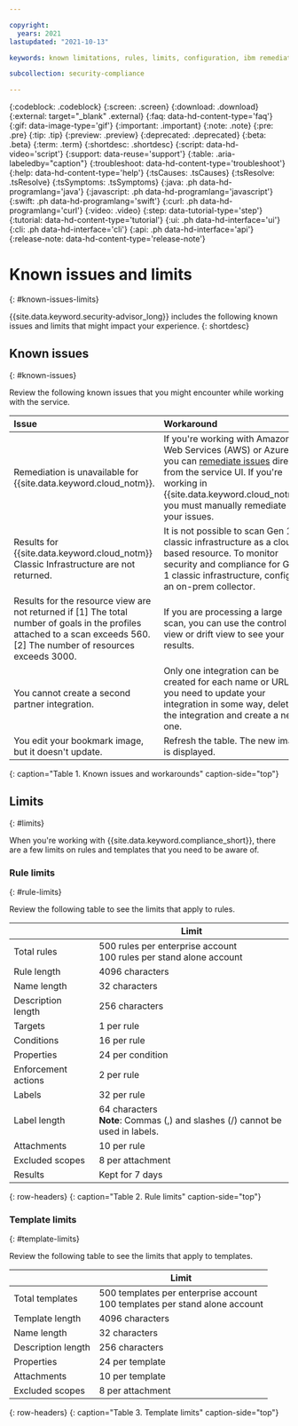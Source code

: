 ```yaml
---

copyright:
  years: 2021
lastupdated: "2021-10-13"

keywords: known limitations, rules, limits, configuration, ibm remediation, ssh key

subcollection: security-compliance

---
```


{:codeblock: .codeblock}
{:screen: .screen}
{:download: .download}
{:external: target="_blank" .external}
{:faq: data-hd-content-type='faq'}
{:gif: data-image-type='gif'}
{:important: .important}
{:note: .note}
{:pre: .pre}
{:tip: .tip}
{:preview: .preview}
{:deprecated: .deprecated}
{:beta: .beta}
{:term: .term}
{:shortdesc: .shortdesc}
{:script: data-hd-video='script'}
{:support: data-reuse='support'}
{:table: .aria-labeledby="caption"}
{:troubleshoot: data-hd-content-type='troubleshoot'}
{:help: data-hd-content-type='help'}
{:tsCauses: .tsCauses}
{:tsResolve: .tsResolve}
{:tsSymptoms: .tsSymptoms}
{:java: .ph data-hd-programlang='java'}
{:javascript: .ph data-hd-programlang='javascript'}
{:swift: .ph data-hd-programlang='swift'}
{:curl: .ph data-hd-programlang='curl'}
{:video: .video}
{:step: data-tutorial-type='step'}
{:tutorial: data-hd-content-type='tutorial'}
{:ui: .ph data-hd-interface='ui'}
{:cli: .ph data-hd-interface='cli'}
{:api: .ph data-hd-interface='api'}
{:release-note: data-hd-content-type='release-note'}


# Known issues and limits
{: #known-issues-limits}

{{site.data.keyword.security-advisor_long}} includes the following known issues and limits that might impact your experience.
{: shortdesc}


## Known issues
{: #known-issues}

Review the following known issues that you might encounter while working with the service.
 
| Issue  | Workaround |
|:-------|:-----------|
| Remediation is unavailable for {{site.data.keyword.cloud_notm}}. | If you're working with Amazon Web Services (AWS) or Azure, you can [remediate issues](/docs/security-compliance?topic=security-compliance-remediation) directly from the service UI. If you're working in {{site.data.keyword.cloud_notm}}, you must manually remediate your issues. |
| Results for {{site.data.keyword.cloud_notm}} Classic Infrastructure are not returned. | It is not possible to scan Gen 1 classic infrastructure as a cloud-based resource. To monitor security and compliance for Gen 1 classic infrastructure, configure an on-prem collector. |
| Results for the resource view are not returned if [1] The total number of goals in the profiles attached to a scan exceeds 560. [2] The number of resources exceeds 3000. | If you are processing a large scan, you can use the control view or drift view to see your results. |
| You cannot create a second partner integration. | Only one integration can be created for each name or URL. If you need to update your integration in some way, delete the integration and create a new one. |
| You edit your bookmark image, but it doesn't update. | Refresh the table. The new image is displayed. | 
{: caption="Table 1. Known issues and workarounds" caption-side="top"}


## Limits
{: #limits}

When you're working with {{site.data.keyword.compliance_short}}, there are a few limits on rules and templates that you need to be aware of.

### Rule limits
{: #rule-limits}

Review the following table to see the limits that apply to rules.

|  | Limit |
|----------------|-----------|
| Total rules | 500 rules per enterprise account</br>100 rules per stand alone account |
| Rule length | 4096 characters |
| Name length | 32 characters |
| Description length | 256 characters |
| Targets | 1 per rule |
| Conditions | 16 per rule |
| Properties | 24 per condition |
| Enforcement actions | 2 per rule |
| Labels | 32 per rule |
| Label length | 64 characters </br> **Note**: Commas (,) and slashes (/) cannot be used in labels. |
| Attachments | 10 per rule |
| Excluded scopes | 8 per attachment |
| Results | Kept for 7 days |
{: row-headers}
{: caption="Table 2. Rule limits" caption-side="top"}


### Template limits
{: #template-limits}

Review the following table to see the limits that apply to templates.

|  | Limit |
|----------------|-----------|
| Total templates | 500 templates per enterprise account</br>100 templates per stand alone account |
| Template length | 4096 characters |
| Name length | 32 characters |
| Description length | 256 characters |
| Properties | 24 per template |
| Attachments | 10 per template |
| Excluded scopes | 8 per attachment |
{: row-headers}
{: caption="Table 3. Template limits" caption-side="top"}

